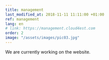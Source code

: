 ```yaml
---
title: management
last_modified_at: 2018-11-11 11:11:00 +01:00
ref: management
lang: en
# link: https://management.cloud4est.com
order: 2
image: "/assets/images/pic03.jpg"
---
```


We are currently working on the website.
